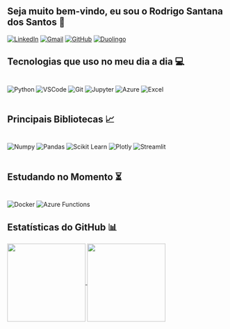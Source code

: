 ## Seja muito bem-vindo, eu sou o Rodrigo Santana dos Santos 👊

[![LinkedIn](https://img.shields.io/badge/LinkedIn-0077B5?style=for-the-badge&logo=linkedin&logoColor=white)](https://www.linkedin.com/in/rodrigo-santana-dos-santos/)
[![Gmail](https://img.shields.io/badge/Gmail-D14836?style=for-the-badge&logo=gmail&logoColor=white)](mailto:ssantos.rodrigo89@gmail.com)
[![GitHub](https://img.shields.io/badge/GitHub-100000?style=for-the-badge&logo=github&logoColor=white)](https://github.com/ssantos89)
[![Duolingo](https://img.shields.io/badge/Duolingo-58CC02?style=for-the-badge&logo=Duolingo&logoColor=white)](https://pt.duolingo.com/profile/S.Santos-Rodrigo)

## Tecnologias que uso no meu dia a dia 💻

<div style = "display: inline_block"><br/>
    <img aling = "center" alt = "Python" src = "https://img.shields.io/badge/Python-14354C?style=for-the-badge&logo=python&logoColor=white" />
    <img aling = "center" alt = "VSCode" src = "https://img.shields.io/badge/VSCode-0078D4?style=for-the-badge&logo=visual%20studio%20code&logoColor=white" />
    <img aling = "center" alt = "Git" src = "https://img.shields.io/badge/GIT-E44C30?style=for-the-badge&logo=git&logoColor=white" />
    <img aling = "center" alt = "Jupyter" src = "https://img.shields.io/badge/Jupyter-F37626.svg?&style=for-the-badge&logo=Jupyter&logoColor=white" />
    <img aling = "center" alt = "Azure" src = "https://img.shields.io/badge/microsoft%20azure-0089D6?style=for-the-badge&logo=microsoft-azure&logoColor=white" />
    <img aling = "center" alt = "Excel" src = "https://img.shields.io/badge/Microsoft_Excel-217346?style=for-the-badge&logo=microsoft-excel&logoColor=white" />

</div><br/>

## Principais Bibliotecas 📈

<div style = "display: inline_block"><br/>
    <img aling = "center" alt = "Numpy" src = "https://img.shields.io/badge/Numpy-777BB4?style=for-the-badge&logo=numpy&logoColor=white" />
    <img aling = "center" alt = "Pandas" src = "https://img.shields.io/badge/Pandas-2C2D72?style=for-the-badge&logo=pandas&logoColor=white" />
    <img aling = "center" alt = "Scikit Learn" src = "https://img.shields.io/badge/scikit_learn-F7931E?style=for-the-badge&logo=scikit-learn&logoColor=white" />
    <img aling = "center" alt = "Plotly" src = "https://img.shields.io/badge/Plotly-239120?style=for-the-badge&logo=plotly&logoColor=white" />
    <img aling = "center" alt = "Streamlit" src = "https://img.shields.io/badge/Streamlit-FF4B4B?style=for-the-badge&logo=Streamlit&logoColor=white" />

</div><br/>

## Estudando no Momento ⏳

<div style = "display: inline_block"><br/>
    <img aling = "center" alt = "Docker" src = "https://img.shields.io/badge/Docker-2CA5E0?style=for-the-badge&logo=docker&logoColor=white" />
    <img aling = "center" alt = "Azure Functions" src = "https://img.shields.io/badge/Azure_Functions-0062AD?style=for-the-badge&logo=azure-functions&logoColor=white" />


## Estatísticas do GitHub 📊

<div>
    <a href = "https://github.com/ssantos89/ssantos89">
    <img height = "180em" align = "center" src = "https://github-readme-stats.vercel.app/api?username=ssantos89&show_icons=true&theme=blue-green&include_all_commits=true&count_private=true" />
    <img height = "180em" align = "center" src = "https://github-readme-stats.vercel.app/api/top-langs/?username=ssantos89&theme=blue-green" />